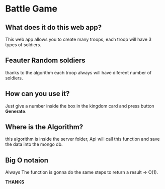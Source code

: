 # Battle Game 

## What does it do this web app?

This web app allows you to create many troops, each troop will have 3 types of soldiers.

## Feauter Random soldiers

thanks to the algorithm each troop always will have diferent number of soldiers.

## How can you use it?

Just give a number inside the box in the kingdom card and press button **Generate**. 

## Where is the Algorithm? 

this algorithm is inside the server folder, Api will call this function and save the data into the mongo db.

## Big O notaion 

Always The function is gonna do the same steps to return a result => O(1). 


**THANKS**



